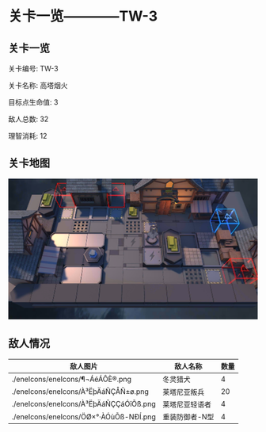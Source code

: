 # 关卡一览————TW-3


## 关卡一览

关卡编号: TW-3

关卡名称: 高塔烟火

目标点生命值: 3

敌人总数: 32

理智消耗: 12


## 关卡地图
![TW-3](./oprMap/TW-3.png)

## 敌人情况

| 敌人图片 | 敌人名称 | 数量  |
|---------|-----|-----|
| ./eneIcons/eneIcons/¶¬ÁéÁÔÈ®.png| 冬灵猎犬  |   4  |
| ./eneIcons/eneIcons/À³ËþÄáÑÇÅÑ±ø.png| 莱塔尼亚叛兵  |   20  |
| ./eneIcons/eneIcons/À³ËþÄáÑÇÇáÓïÕß.png| 莱塔尼亚轻语者  |   4  |
| ./eneIcons/eneIcons/ÖØ×°·ÀÓùÕß-NÐÍ.png| 重装防御者-N型  |   4  |
